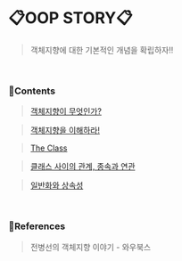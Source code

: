 # 📋OOP STORY📋

> 객체지향에 대한 기본적인 개념을 확립하자!!

<br>

### 📒Contents

> [객체지향이 무엇인가?](https://github.com/GeonBa/OOP-Story/blob/master/Unit1.md)

> [객체지향을 이해하라!](https://github.com/GeonBa/OOP-Story/blob/master/Unit2.md)

> [The Class](https://github.com/GeonBa/OOP-Story/blob/master/Unit3.md)

> [클래스 사이의 관계, 종속과 연관](https://github.com/GeonBa/OOP-Story/blob/master/Unit4.md)

> [일반화와 상속성](https://github.com/GeonBa/OOP-Story/blob/master/Unit5.md)

<br>

### 📑References

> 전병선의 객체지향 이야기 - 와우북스

